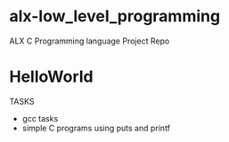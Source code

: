 # alx-low_level_programming
ALX C Programming language Project Repo
# HelloWorld
TASKS 
- gcc tasks
- simple C programs using puts and printf
